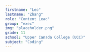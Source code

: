 ```yaml
---
firstname: "Leo"
lastname: "Zhang"
role: "Content Lead"
group: "exec"
img: "placeholder.png"
grade: 11
school: "Upper Canada College (UCC)"
subject: "Coding"
---
```


